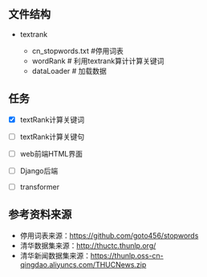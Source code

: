 ## 文件结构

* textrank

  * cn_stopwords.txt	#停用词表
  * wordRank    # 利用textrank算计计算关键词
  * dataLoader    # 加载数据

  

## 任务

- [x] textRank计算关键词
- [ ] textRank计算关键句
- [ ] web前端HTML界面
- [ ] Django后端
- [ ] transformer



## 参考资料来源

* 停用词表来源：https://github.com/goto456/stopwords
* 清华数据集来源：http://thuctc.thunlp.org/
* 清华新闻数据集来源：https://thunlp.oss-cn-qingdao.aliyuncs.com/THUCNews.zip



